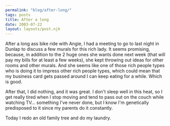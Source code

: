 ```yaml
---
permalink: "blog/after-long/"
tags: posts
title: After a long
date: 2003-07-22
layout: layouts/post.njk
---
```


After a long ass bike ride with Angie, I had a meeting to go to last night in Dunlap to discuss a few murals for this rich lady. It seems promising, because, in addition to the 2 huge ones she wants done next week (that will pay my bills for at least a few weeks), she kept throwing out ideas for other rooms and other murals. And she seems like one of those rich people types who is doing it to impress other rich people types, which could mean that my business card gets passed around I can keep eating for a while. Which is good.

After that, I did nothing, and it was great. I don't sleep well in this heat, so I get really tired when I stop moving and tend to pass out on the couch while watching TV... something I've never done, but I know I'm genetically predisposed to it since my parents do it constantly. 

Today I redo an old family tree and do my laundry.
